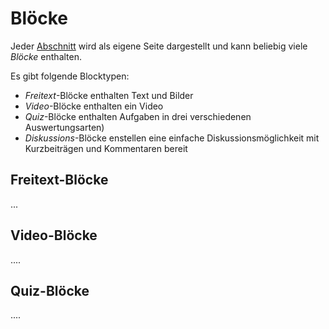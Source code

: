 ﻿Blöcke
======

Jeder [Abschnitt](structure.md) wird als eigene Seite dargestellt und kann beliebig viele _Blöcke_ enthalten.

Es gibt folgende Blocktypen:
* _Freitext_-Blöcke enthalten Text und Bilder
* _Video_-Blöcke enthalten ein Video
* _Quiz_-Blöcke enthalten Aufgaben in drei verschiedenen Auswertungsarten)
* _Diskussions_-Blöcke enstellen eine einfache Diskussionsmöglichkeit mit Kurzbeiträgen und Kommentaren bereit

Freitext-Blöcke
---------------

...

Video-Blöcke
------------

....

Quiz-Blöcke
-----------

....
